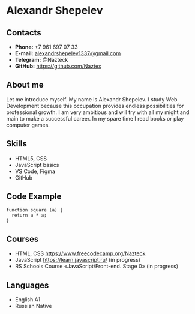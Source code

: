 # Alexandr Shepelev
## Contacts
* **Phone:** +7 961 697 07 33
* **E-mail:** alexandrshepelev1337@gmail.com
* **Telegram:** @Nazteck
* **GitHub:** https://github.com/Naztex
## About me
Let me introduce myself. My name is Alexandr Shepelev. I study Web Development because this occupation provides endless possibilities for professional growth.
I am very ambitious and will try with all my might and main to make a successful career. In my spare time I read books or play computer games.
## Skills
* HTML5, CSS
* JavaScript basics
* VS Code, Figma
* GitHub
## Code Example
```
function square (a) {
  return a * a;   
}
```
## Courses
* HTML, CSS https://www.freecodecamp.org/Nazteck
* JavaScript https://learn.javascript.ru/ (in progress)
* RS Schools Course «JavaScript/Front-end. Stage 0» (in progress)
## Languages
* English A1
* Russian Native
